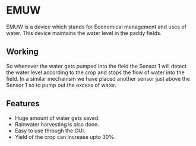 
# EMUW 

EMUW is a device which stands for Economical management and uses of water.
This device maintains the water level in the paddy fields.

## Working
 
So whenever the water gets pumped into the field the Sensor 1 will detect the water level according to the crop and stops the flow of water into the field.
In a similar mechanism we have placed another sensor just above the Sensor 1 so to pump out the excess of water.   


## Features

- Huge amount of water gets saved.
- Rainwater harvesting is also done.
- Easy to use through the GUI.
- Yield of the crop can increase upto 30%.



